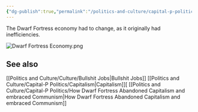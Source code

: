 ```yaml
---
{"dg-publish":true,"permalink":"/politics-and-culture/capital-p-politics/dwarf-fortress-economy/","tags":["politics","capitalism","video games"],"noteIcon":1}
---
```



The Dwarf Fortress economy had to change, as it originally had inefficiencies. 

![Dwarf Fortress Economy.png](/img/user/img/Dwarf%20Fortress%20Economy.png)

## See also
[[Politics and Culture/Culture/Bullshit Jobs\|Bullshit Jobs]]
[[Politics and Culture/Capital-P Politics/Capitalism\|Capitalism]][
[[Politics and Culture/Capital-P Politics/How Dwarf Fortress Abandoned Capitalism and embraced Communism\|How Dwarf Fortress Abandoned Capitalism and embraced Communism]]